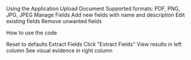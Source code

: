 Using the Application
Upload Document
Supported formats: PDF, PNG, JPG, JPEG
Manage Fields
Add new fields with name and description
Edit existing fields
Remove unwanted fields

How to use the code


Reset to defaults
Extract Fields
Click "Extract Fields"
View results in left column
See visual evidence in right column

